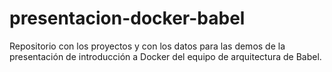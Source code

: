 # presentacion-docker-babel
Repositorio con los proyectos y con los datos para las demos de la presentación de introducción a Docker del equipo de arquitectura de Babel.
